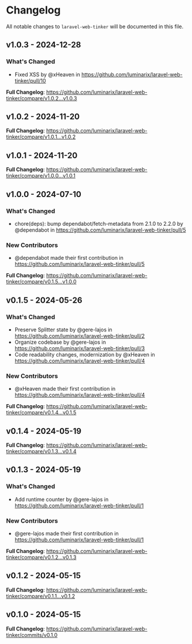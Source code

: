 # Changelog

All notable changes to `laravel-web-tinker` will be documented in this file.

## v1.0.3 - 2024-12-28

### What's Changed

* Fixed XSS by @xHeaven in https://github.com/luminarix/laravel-web-tinker/pull/10

**Full Changelog**: https://github.com/luminarix/laravel-web-tinker/compare/v1.0.2...v1.0.3

## v1.0.2 - 2024-11-20

**Full Changelog**: https://github.com/luminarix/laravel-web-tinker/compare/v1.0.1...v1.0.2

## v1.0.1 - 2024-11-20

**Full Changelog**: https://github.com/luminarix/laravel-web-tinker/compare/v1.0.0...v1.0.1

## v1.0.0 - 2024-07-10

### What's Changed

* chore(deps): bump dependabot/fetch-metadata from 2.1.0 to 2.2.0 by @dependabot in https://github.com/luminarix/laravel-web-tinker/pull/5

### New Contributors

* @dependabot made their first contribution in https://github.com/luminarix/laravel-web-tinker/pull/5

**Full Changelog**: https://github.com/luminarix/laravel-web-tinker/compare/v0.1.5...v1.0.0

## v0.1.5 - 2024-05-26

### What's Changed

* Preserve Splitter state by @gere-lajos in https://github.com/luminarix/laravel-web-tinker/pull/2
* Organize codebase by @gere-lajos in https://github.com/luminarix/laravel-web-tinker/pull/3
* Code readability changes, modernization by @xHeaven in https://github.com/luminarix/laravel-web-tinker/pull/4

### New Contributors

* @xHeaven made their first contribution in https://github.com/luminarix/laravel-web-tinker/pull/4

**Full Changelog**: https://github.com/luminarix/laravel-web-tinker/compare/v0.1.4...v0.1.5

## v0.1.4 - 2024-05-19

**Full Changelog**: https://github.com/luminarix/laravel-web-tinker/compare/v0.1.3...v0.1.4

## v0.1.3 - 2024-05-19

### What's Changed

* Add runtime counter by @gere-lajos in https://github.com/luminarix/laravel-web-tinker/pull/1

### New Contributors

* @gere-lajos made their first contribution in https://github.com/luminarix/laravel-web-tinker/pull/1

**Full Changelog**: https://github.com/luminarix/laravel-web-tinker/compare/v0.1.2...v0.1.3

## v0.1.2 - 2024-05-15

**Full Changelog**: https://github.com/luminarix/laravel-web-tinker/compare/v0.1.1...v0.1.2

## v0.1.0 - 2024-05-15

**Full Changelog**: https://github.com/luminarix/laravel-web-tinker/commits/v0.1.0
